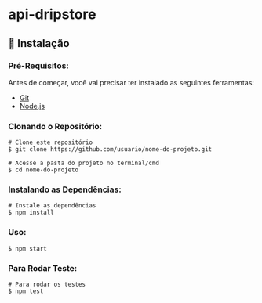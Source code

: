 # api-dripstore

## 🚀 Instalação

### Pré-Requisitos:
Antes de começar, você vai precisar ter instalado as seguintes ferramentas:
- [Git](https://git-scm.com)
- [Node.js](https://nodejs.org/en/)

### Clonando o Repositório:

```
# Clone este repositório
$ git clone https://github.com/usuario/nome-do-projeto.git

# Acesse a pasta do projeto no terminal/cmd
$ cd nome-do-projeto
```
### Instalando as Dependências:

```
# Instale as dependências
$ npm install
```
### Uso:

```
$ npm start
```
### Para Rodar Teste:

```
# Para rodar os testes
$ npm test
```



